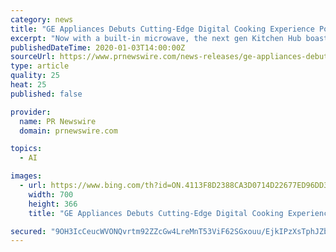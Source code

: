 ```yaml
---
category: news
title: "GE Appliances Debuts Cutting-Edge Digital Cooking Experience Powered by Artificial Intelligence"
excerpt: "Now with a built-in microwave, the next gen Kitchen Hub boasts an additional third camera inside the oven that's integrated into an Artificial Intelligence (AI) computer vision cooking technology, creating a cutting-edge digital cooking experience. The new AI technology will help the home chef select a recipe based on available ingredients ..."
publishedDateTime: 2020-01-03T14:00:00Z
sourceUrl: https://www.prnewswire.com/news-releases/ge-appliances-debuts-cutting-edge-digital-cooking-experience-powered-by-artificial-intelligence-300980766.html
type: article
quality: 25
heat: 25
published: false

provider:
  name: PR Newswire
  domain: prnewswire.com

topics:
  - AI

images:
  - url: https://www.bing.com/th?id=ON.4113F8D2388CA3D0714D22677ED96DD3
    width: 700
    height: 366
    title: "GE Appliances Debuts Cutting-Edge Digital Cooking Experience Powered by Artificial Intelligence"

secured: "9OH3IcCeucWVONQvrtm92ZZcGw4LreMnT53ViF62SGxouu/EjkIPzXsTphJZbaAp8bqHmjhHMOtGY4Gxz4VxTsaw4pOs67O4ZIVFQDz5PkiseorKzFMKi6QVSn+x0+/zVIkB82kwcnYpO2Og9+ngx5M91HfMTGFJ+oSh1VDoafeSw1Els+SZZKk9tT6BsYHeWVTPpWdF7kzkhvNDTr7+PEl9L7O6jpqLmcGqRuKs0n8bp5MGqHC0srNJCYbl4OYEwQn/xNinCU5amyluoghj2Q==;meqQVTWH09vc36f4EIb4YQ=="
---
```


